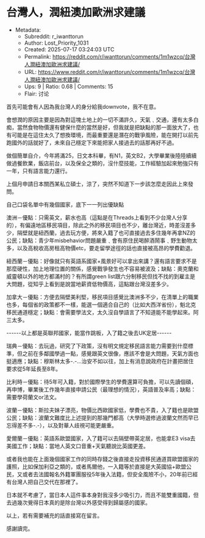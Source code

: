 # 台灣人，潤紐澳加歐洲求建議

- Metadata:
  - Subreddit: r_iwanttorun
  - Author: Lost_Priority_1031
  - Created: 2025-07-17 03:24:03 UTC
  - Permalink: https://reddit.com/r/iwanttorun/comments/1m1wzcq/台灣人潤紐澳加歐洲求建議/
  - URL: https://www.reddit.com/r/iwanttorun/comments/1m1wzcq/台灣人潤紐澳加歐洲求建議/
  - Ups: 9 | Ratio: 0.68 | Comments: 15
  - Flair: 讨论


首先可能會有人因為我台灣人的身分給我downvote，我不在意。

會想潤的原因主要是因為對這塊土地上的一切不滿許久，天氣﹑交通，還有太多白痴，當然食物物價還有健保什麼的當然是好，但我就是把缺點的那一面放大了，也有可能是在這住太久了想換環境，而最重要還是潛在的戰爭風險，能在開打以前先跑國外的話就好了，未來自己穩定下來能把家人接過去的話那再好不過。

做個簡單自介，今年將滿25，日文本科畢，有N1，英文B2，大學畢業後陸陸續續做過餐飲業，飯店前台，以及保全之類的，沒什麼技能，工作經驗加起來勉強只有一年，只有語言能力還行。

上個月申請日本關西某私立碩士，涼了，突然不知道下一步該怎麼走因此上來發問。

自己口袋名單中有幾個國家，底下一一列出優缺點

澳洲－優點：只需英文，薪水也高（這點是在Threads上看到不少台灣人分享的），有偏遠地區移民項目，除此之外的移民項目也不少，離台灣近，時差沒差多少，隔壁就是紐西蘭，過去玩方便，將來入籍了也可直接過去多住幾年再拿NZ的公民；缺點：青少年misbehavior問題嚴重﹑會有原住民喝醉酒鬧事﹑野生動物太多，以及高稅收高房租高物價etc，要走留學途徑的話也直接被高昂的學費勸退。

紐西蘭－優點：好像就只有英語系國家+風景好可以拿出來講？還有語言要求不是那麼硬性，加上地理位置的關係，感覺戰爭發生也不容易被波及；缺點：奧克蘭和威靈頓以外的地方都滿村的？有所謂green
list跟六分制移民但找不找的到雇主是大問題，從知乎上看到是說當地薪資低物價高，這點跟台灣沒差多少。

加拿大－優點：方便去隔壁美利堅，移民項目感覺比澳洲多不少，在清單上的職業也多，每個省的政策都不一樣，能選一個適合自己的（比如大西洋省份），魁北克移民通道穩定；缺點：會需要學法文，太久沒自學語言了不知道能不能學起來。阿三太多。

------以上都是英聯邦國家，能當作跳板，入了籍之後去UK定居------

瑞典－優點：去玩過，研究了下政策，沒有明文規定移民語言能力需要到什麼標準，但之前在多鄰國學過一點，感覺跟英文很像，應該不會是大問題，天氣方面也挺適應；缺點：穆斯林太多-.-...治安不如以往，加上有消息說政府在計畫把居住要求從5年延長至8年。

比利時－優點：待5年可入籍，對於國際學生的學費還算可負擔，可以先讀個碩，再申博，畢業後工作幾年直接申請公民（最理想的情況），英語普及率高；缺點：需要學荷蘭文or法文。

波蘭－優點：斯拉夫妹子漂亮，物價比西歐國家低，學費也不貴，入了籍也是歐盟公民；缺點：波蘭文難度比上述提到的那幾門都高（大學時選修過波蘭文然而早已忘得差不多-.-），以及對華人歧視可能更嚴重。

愛爾蘭－優點：英語系歐盟國家，入了籍可以去隔壁帶英定居，也能拿E3
visa去美國工作；缺點：當地人英文口音重+天氣聽說比英國更差。

或者我也能在上面幾個國家工作的同時存錢之後直接走投資移民通道買歐盟國家的護照，比如保加利亞之類的，或者馬爾他，一入籍等於直接是大英國協+歐盟公民，又或者去法國報名外籍軍團服役5年後入法籍，但安全風險不小，20年前已經有台灣人把自己交代在那裡了。

日本就不考慮了，當日本人這件事本身對我沒多少吸引力，而且不能雙重國籍，但去過幾次覺得日本真的是除台灣以外感受得到歸屬感的國家。

以上，若有需要補充的話直接寫在留言。

感謝讀完。

